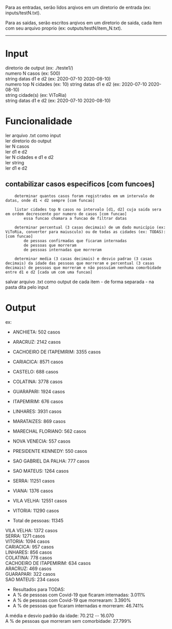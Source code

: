 Para as entradas, serão lidos arqivos em um diretorio de entrada (ex: inputs/testN.txt).  

Para as saidas, serão escritos arqivos em um diretorio de saida, cada item com seu arquivo proprio (ex: outputs/testN/item_N.txt).  

---------------------------------------------------------------------------------------------

# Input

diretorio de output (ex: ./teste1/)  
numero N casos (ex: 500)  
string datas d1 e d2 (ex: 2020-07-10 2020-08-10)  
numero top N cidades (ex: 10)	string datas d1 e d2 (ex: 2020-07-10 2020-08-10)  
string cidade(s) (ex: ViToRia)  
string datas d1 e d2 (ex: 2020-07-10 2020-08-10)  


# Funcionalidade

ler arquivo .txt como input  
		ler diretorio do output  
		ler N casos  
		ler d1 e d2  
		ler N cidades e d1 e d2  
		ler string  
		ler d1 e d2  


## contabilizar casos especificos [com funcoes]  

		determinar quantos casos foram registrados em um intervalo de datas, onde d1 < d2 sempre [com funcao]  

		listar cidades top N casos no intervalo [d1, d2] cuja saida sera em ordem decrescente por numero de casos [com funcao]  
			essa funcao chamara a funcao de filtrar datas  

		determinar percentual (3 casas decimais) de um dado município (ex: ViToRia, converter para maiusculo) ou de todas as cidades (ex: TODAS): [com funcao]  
			de pessoas confirmadas que ficaram internadas  
			de pessoas que morreram  
			de pessoas internadas que morreram  

		determinar media (3 casas decimais) e desvio padrao (3 casas decimais) da idade das pessoas que morreram e percentual (3 casas decimais) de pessoas que morreram e não possuíam nenhuma comorbidade entre d1 e d2 [cada um com uma funcao]  

salvar arquivo .txt como output de cada item - de forma separada - na pasta dita pelo input  


# Output

ex:

- ANCHIETA: 502 casos 
- ARACRUZ: 2142 casos 
- CACHOEIRO DE ITAPEMIRIM: 3355 casos 
- CARIACICA: 8571 casos 
- CASTELO: 688 casos 
- COLATINA: 3778 casos 
- GUARAPARI: 1924 casos 
- ITAPEMIRIM: 676 casos 
- LINHARES: 3931 casos 
- MARATAIZES: 869 casos 
- MARECHAL FLORIANO: 562 casos 
- NOVA VENECIA: 557 casos 
- PRESIDENTE KENNEDY: 550 casos 
- SAO GABRIEL DA PALHA: 777 casos 
- SAO MATEUS: 1264 casos 
- SERRA: 11251 casos 
- VIANA: 1376 casos 
- VILA VELHA: 12551 casos 
- VITORIA: 11290 casos 

- Total de pessoas: 11345 

VILA VELHA: 1372 casos  
SERRA: 1271 casos  
VITORIA: 1094 casos  
CARIACICA: 957 casos  
LINHARES: 856 casos  
COLATINA: 778 casos  
CACHOEIRO DE ITAPEMIRIM: 634 casos  
ARACRUZ: 469 casos  
GUARAPARI: 322 casos  
SAO MATEUS: 234 casos  

- Resultados para TODAS:  
- A % de pessoas com Covid-19 que ficaram internadas: 3.011%  
- A % de pessoas com Covid-19 que morrearam: 3.390%  
- A % de pessoas que ficaram internadas e morreram: 46.741%  

A média e desvio padrão da idade: 70.212 -- 16.070  
A % de pessoas que morreram sem comorbidade: 27.799%  


